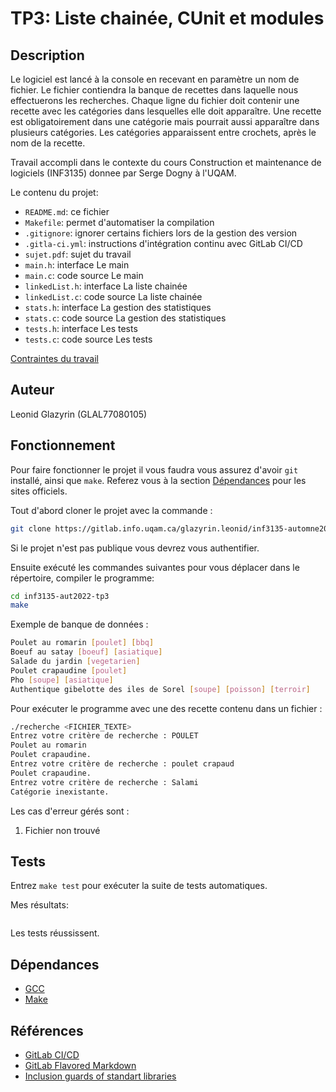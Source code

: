 # TP3: Liste chainée, CUnit et modules


## Description

Le logiciel est lancé à la console en recevant en paramètre un nom de fichier.
Le fichier contiendra la banque de recettes dans laquelle nous effectuerons 
les recherches. Chaque ligne du fichier doit contenir une recette avec les 
catégories dans lesquelles elle doit apparaître. Une recette est obligatoirement 
dans une catégorie mais pourrait aussi apparaître dans plusieurs catégories. Les
catégories apparaissent entre crochets, après le nom de la recette.

Travail accompli dans le contexte du cours 
Construction et maintenance de logiciels (INF3135) donnee par Serge Dogny à
l'UQAM.

Le contenu du projet:

* `README.md`: ce fichier
* `Makefile`: permet d'automatiser la compilation
* `.gitignore`: ignorer certains fichiers lors de la gestion des version
* `.gitla-ci.yml`: instructions d'intégration continu avec GitLab CI/CD
* `sujet.pdf`: sujet du travail
* `main.h`: interface Le main
* `main.c`: code source Le main
* `linkedList.h`: interface La liste chainée
* `linkedList.c`: code source La liste chainée
* `stats.h`: interface La gestion des statistiques
* `stats.c`: code source La gestion des statistiques
* `tests.h`: interface Les tests
* `tests.c`: code source Les tests

[Contraintes du travail](sujet.pdf)

## Auteur

Leonid Glazyrin (GLAL77080105)

## Fonctionnement

Pour faire fonctionner le projet il vous faudra vous assurez d'avoir `git`
installé, ainsi que `make`. Referez vous à la section [Dépendances](#dépendances) 
pour les sites officiels.

Tout d'abord cloner le projet avec la commande :
```sh
git clone https://gitlab.info.uqam.ca/glazyrin.leonid/inf3135-automne2022-tp3.git
```
Si le projet n'est pas publique vous devrez vous authentifier.

Ensuite exécuté les commandes suivantes pour vous déplacer dans le répertoire, 
compiler le programme:
```sh
cd inf3135-aut2022-tp3
make
```

Exemple de banque de données :
```sh
Poulet au romarin [poulet] [bbq]
Boeuf au satay [boeuf] [asiatique]
Salade du jardin [vegetarien]
Poulet crapaudine [poulet]
Pho [soupe] [asiatique]
Authentique gibelotte des iles de Sorel [soupe] [poisson] [terroir]
```

Pour exécuter le programme avec une des recette contenu dans un fichier :
```sh
./recherche <FICHIER_TEXTE>
Entrez votre critère de recherche : POULET
Poulet au romarin
Poulet crapaudine.
Entrez votre critère de recherche : poulet crapaud
Poulet crapaudine.
Entrez votre critère de recherche : Salami
Catégorie inexistante.
```

Les cas d'erreur gérés sont :

1. Fichier non trouvé

## Tests

Entrez `make test` pour exécuter la suite de tests automatiques.

Mes résultats:
```sh
```
Les  tests réussissent.

## Dépendances

* [GCC](https://gcc.gnu.org/)
* [Make](https://www.gnu.org/software/make/manual/make.html)

## Références

* [GitLab CI/CD](https://docs.gitlab.com/ee/ci/)
* [GitLab Flavored Markdown](https://docs.gitlab.com/ee/user/markdown.html)
* [Inclusion guards of standart libraries](https://stackoverflow.com/a/25361340)